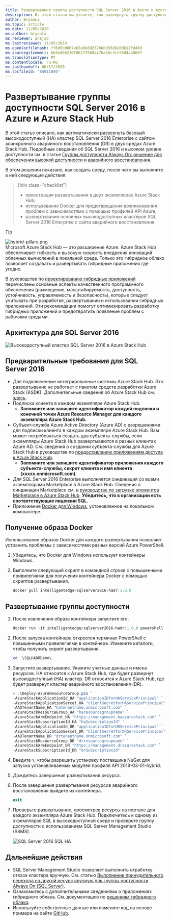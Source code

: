```yaml
---
title: Развертывание группы доступности SQL Server 2016 в Azure и Azure Stack Hub
description: Из этой статьи вы узнаете, как развернуть группу доступности SQL Server 2016 в Azure и Azure Stack Hub.
author: BryanLa
ms.topic: article
ms.date: 11/05/2019
ms.author: bryanla
ms.reviewer: anajod
ms.lastreviewed: 11/05/2019
ms.openlocfilehash: ff6d5b9667e63a6b8d232b6dd93db2d8b12fd46d
ms.sourcegitcommit: bb3e40b210f86173568a47ba18c3cc50d4a40607
ms.translationtype: MT
ms.contentlocale: ru-RU
ms.lasthandoff: 06/17/2020
ms.locfileid: "84911040"
---
```

# <a name="deploy-a-sql-server-2016-availability-group-to-azure-and-azure-stack-hub"></a>Развертывание группы доступности SQL Server 2016 в Azure и Azure Stack Hub

В этой статье описано, как автоматически развернуть базовый высокодоступный (HA) кластер SQL Server 2016 Enterprise с сайтом асинхронного аварийного восстановления (DR) в двух средах Azure Stack Hub. Подробные сведения об SQL Server 2016 и высоком уровне доступности см. в статье [Группы доступности Always On: решение для обеспечения высокой доступности и аварийного восстановления](https://docs.microsoft.com/sql/database-engine/availability-groups/windows/always-on-availability-groups-sql-server?view=sql-server-2016).

В этом решении показано, как создать среду, после чего вы выполните в ней следующие действия:

> [!div class="checklist"]
> - оркестрация развертывания в двух экземплярах Azure Stack Hub;
> - использование Docker для предотвращения возникновения проблем с зависимостями с помощью профилей API Azure;
> - развертывание основных высокодоступных кластеров SQL Server 2016 Enterprise с сайта аварийного восстановления.

> [!Tip]  
> ![hybrid-pillars.png](./media/solution-deployment-guide-cross-cloud-scaling/hybrid-pillars.png)  
> Microsoft Azure Stack Hub — это расширение Azure. Azure Stack Hub обеспечивает гибкость и высокую скорость внедрения инноваций облачных вычислений в локальной среде. Только это гибридное облако позволяет создавать и развертывать гибридные приложения где угодно.  
> 
> В руководстве по [проектированию гибридных приложений](overview-app-design-considerations.md) перечислены основные аспекты качественного программного обеспечения (размещение, масштабируемость, доступность, устойчивость, управляемость и безопасность), которые следует учитывать при разработке, развертывании и использовании гибридных приложений. Эти рекомендации помогут оптимизировать разработку гибридных приложений и предотвратить появление проблем с рабочими средами.

## <a name="architecture-for-sql-server-2016"></a>Архитектура для SQL Server 2016

![Высокодоступный кластер SQL Server 2016 в Azure Stack Hub](media/solution-deployment-guide-sql-ha/image1.png)

## <a name="prerequisites-for-sql-server-2016"></a>Предварительные требования для SQL Server 2016

- Две подключенные интегрированные системы Azure Stack Hub. Это развертывание не работает с пакетом средств разработки Azure Stack (ASDK). Дополнительные сведения об Azure Stack Hub см. [здесь](https://azure.microsoft.com/overview/azure-stack/).
- Подписка клиента в каждом экземпляре Azure Stack Hub.
  - **Запомните или запишите идентификатор каждой подписки и конечной точки Azure Resource Manager для каждого экземпляра Azure Stack Hub.**
- Субъект-служба Azure Active Directory (Azure AD) с разрешениями для подписки клиента в каждом экземпляре Azure Stack Hub. Вам может потребоваться создать два субъекта-службы, если экземпляры Azure Stack Hub развертываются в разных клиентах Azure AD. См. сведения о создании субъекта-службы для Azure Stack Hub в руководстве по [предоставлению приложениям доступа к Azure Stack Hub](https://docs.microsoft.com/azure-stack/user/azure-stack-create-service-principals).
  - **Запомните или запишите идентификатор приложения каждого субъекта-службы, секрет клиента и имя клиента (xxxxx.onmicrosoft.com).**
- Для SQL Server 2016 Enterprise выполняется синдикация со всеми экземплярами Marketplace в Azure Stack Hub. Сведения о синдикации Marketplace см. в [руководстве по загрузке элементов Marketplace в Azure Stack Hub](https://docs.microsoft.com/azure-stack/operator/azure-stack-download-azure-marketplace-item).
    **Убедитесь, что в организации есть соответствующие лицензии SQL**.
- Приложение [Docker для Windows](https://docs.docker.com/docker-for-windows/), установленное на локальном компьютере.

## <a name="get-the-docker-image"></a>Получение образа Docker

Использование образов Docker для каждого развертывания позволяет устранить проблемы с зависимостями разных версий Azure PowerShell.

1. Убедитесь, что Docker для Windows использует контейнеры Windows.
2. Выполните следующий скрипт в командной строке с повышенными привилегиями для получения контейнера Docker с помощью скриптов развертывания.

    ```powershell  
    docker pull intelligentedge/sqlserver2016-hadr:1.0.0
    ```

## <a name="deploy-the-availability-group"></a>Развертывание группы доступности

1. После извлечения образа контейнера запустите его.

      ```powershell  
      docker run -it intelligentedge/sqlserver2016-hadr:1.0.0 powershell
      ```

2. После запуска контейнера откроется терминал PowerShell с повышенными привилегиями в контейнере. Измените каталоги, чтобы получить скрипт развертывания.

      ```powershell  
      cd .\SQLHADRDemo\
      ```

3. Запустите развертывание. Укажите учетные данные и имена ресурсов. HA относится к Azure Stack Hub, где будет развернут высокодоступный (HA) кластер. DR относится к Azure Stack Hub, где будет развернут кластер аварийного восстановления (DR).

      ```powershell
      > .\Deploy-AzureResourceGroup.ps1 `
      -AzureStackApplicationId_HA "applicationIDforHAServicePrincipal" `
      -AzureStackApplicationSercet_HA "clientSecretforHAServicePrincipal" `
      -AADTenantName_HA "hatenantname.onmicrosoft.com" `
      -AzureStackResourceGroup_HA "haresourcegroupname" `
      -AzureStackArmEndpoint_HA "https://management.haazurestack.com" `
      -AzureStackSubscriptionId_HA "haSubscriptionId" `
      -AzureStackApplicationId_DR "applicationIDforDRServicePrincipal" `
      -AzureStackApplicationSercet_DR "ClientSecretforDRServicePrincipal" `
      -AADTenantName_DR "drtenantname.onmicrosoft.com" `
      -AzureStackResourceGroup_DR "drresourcegroupname" `
      -AzureStackArmEndpoint_DR "https://management.drazurestack.com" `
      -AzureStackSubscriptionId_DR "drSubscriptionId"
      ```

4. Введите `Y`, чтобы разрешить установку поставщика NuGet для запуска устанавливаемых модулей профиля API 2018-03-01-hybrid.

5. Дождитесь завершения развертывания ресурса.

6. После завершения развертывания ресурсов аварийного восстановления выйдите из контейнера.

      ```powershell
      exit
      ```

7. Проверьте развертывание, просмотрев ресурсы на портале для каждого экземпляра Azure Stack Hub. Подключитесь к одному из экземпляров SQL в высокодоступной среде и проверьте группу доступности с использованием SQL Server Management Studio (SSMS).

    ![SQL Server 2016 SQL HA](media/solution-deployment-guide-sql-ha/image2.png)

## <a name="next-steps"></a>Дальнейшие действия

- SQL Server Management Studio позволяет выполнить отработку отказа кластера вручную. См. статью [Выполнение принудительного перехода на другой ресурс вручную для группы доступности Always On (SQL Server)](https://docs.microsoft.com/sql/database-engine/availability-groups/windows/perform-a-forced-manual-failover-of-an-availability-group-sql-server?view=sql-server-2017).
- Ознакомьтесь с дополнительными сведениями о приложениях гибридного облака. См. документацию по [решениям гибридного облака](https://aka.ms/azsdevtutorials).
- Используйте собственные данные или измените код на основе примера на сайте [GitHub](https://github.com/Azure-Samples/azure-intelligent-edge-patterns).
